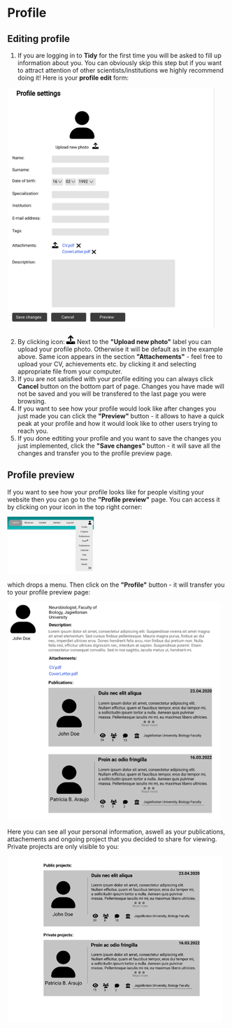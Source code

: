 # Profile

## Editing profile

1. If you are logging in to **Tidy** for the first time you will be asked to fill up information about you. You can obviously skip this step but if you want to attract attention of other scientists/institutions we highly recommend doing it!
Here is your **profile edit** form:

<img src='../../img/profile edit.png' height='550'>

2. By clicking icon: <img src='../../img/upload-solid 1.png' height='20'> Next to the **"Upload new photo"** label you can upload your profile photo. Otherwise it will be default as in the example above. Same icon appears in the section **"Attachements"** - feel free to upload your CV, achievements etc. by clicking it and selecting appropriate file from your computer. 
3. If you are not satisfied with your profile editing you can always click **Cancel** button on the bottom part of page. Changes you have made will not be saved and you will be transfered to the last page you were browsing. 
4. If you want to see how your profile would look like after changes you just made you can click the **"Preview"** button - it allows to have a quick peak at your profile and how it would look like to other users trying to reach you. 
5. If you done edtiting your profile and you want to save the changes you just implemented, click the **"Save changes"** button - it will save all the changes and transfer you to the profile preview page.

## Profile preview

If you want to see how your profile looks like for people visiting your website then you can go to the **"Profile preview"** page. You can access it by clicking on your icon in the top right corner: 

<img src='../../img/header.png' height='130'>

which drops a menu. Then click on the **"Profile"** button - it will transfer you to your profile preview page:

<img src='../../img/profile preview.png' height='500'>

Here you can see all your personal information, aswell as your publications, attachements and ongoing project that you decided to share for viewing. Private projects are only visible to you:

<img src='../../img/profile preview 2.png' height='380'> 

